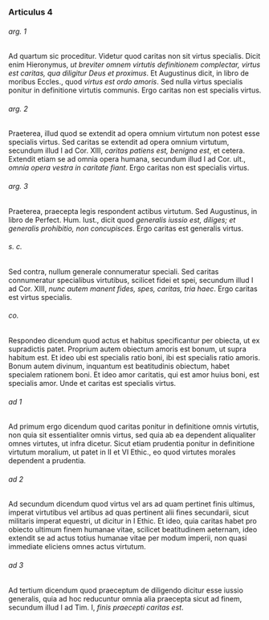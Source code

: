 ### Articulus 4

###### arg. 1
Ad quartum sic proceditur. Videtur quod caritas non sit virtus specialis. Dicit enim Hieronymus, *ut breviter omnem virtutis definitionem complectar, virtus est caritas, qua diligitur Deus et proximus*. Et Augustinus dicit, in libro de moribus Eccles., quod *virtus est ordo amoris*. Sed nulla virtus specialis ponitur in definitione virtutis communis. Ergo caritas non est specialis virtus.

###### arg. 2
Praeterea, illud quod se extendit ad opera omnium virtutum non potest esse specialis virtus. Sed caritas se extendit ad opera omnium virtutum, secundum illud I ad Cor. XIII, *caritas patiens est, benigna est*, et cetera. Extendit etiam se ad omnia opera humana, secundum illud I ad Cor. ult., *omnia opera vestra in caritate fiant*. Ergo caritas non est specialis virtus.

###### arg. 3
Praeterea, praecepta legis respondent actibus virtutum. Sed Augustinus, in libro de Perfect. Hum. Iust., dicit quod *generalis iussio est, diliges; et generalis prohibitio, non concupisces*. Ergo caritas est generalis virtus.

###### s. c.
Sed contra, nullum generale connumeratur speciali. Sed caritas connumeratur specialibus virtutibus, scilicet fidei et spei, secundum illud I ad Cor. XIII, *nunc autem manent fides, spes, caritas, tria haec*. Ergo caritas est virtus specialis.

###### co.
Respondeo dicendum quod actus et habitus specificantur per obiecta, ut ex supradictis patet. Proprium autem obiectum amoris est bonum, ut supra habitum est. Et ideo ubi est specialis ratio boni, ibi est specialis ratio amoris. Bonum autem divinum, inquantum est beatitudinis obiectum, habet specialem rationem boni. Et ideo amor caritatis, qui est amor huius boni, est specialis amor. Unde et caritas est specialis virtus.

###### ad 1
Ad primum ergo dicendum quod caritas ponitur in definitione omnis virtutis, non quia sit essentialiter omnis virtus, sed quia ab ea dependent aliqualiter omnes virtutes, ut infra dicetur. Sicut etiam prudentia ponitur in definitione virtutum moralium, ut patet in II et VI Ethic., eo quod virtutes morales dependent a prudentia.

###### ad 2
Ad secundum dicendum quod virtus vel ars ad quam pertinet finis ultimus, imperat virtutibus vel artibus ad quas pertinent alii fines secundarii, sicut militaris imperat equestri, ut dicitur in I Ethic. Et ideo, quia caritas habet pro obiecto ultimum finem humanae vitae, scilicet beatitudinem aeternam, ideo extendit se ad actus totius humanae vitae per modum imperii, non quasi immediate eliciens omnes actus virtutum.

###### ad 3
Ad tertium dicendum quod praeceptum de diligendo dicitur esse iussio generalis, quia ad hoc reducuntur omnia alia praecepta sicut ad finem, secundum illud I ad Tim. I, *finis praecepti caritas est*.

